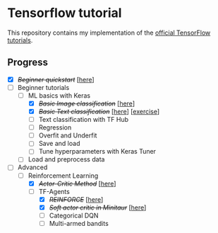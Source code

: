 # Tensorflow tutorial

This repository contains my implementation of the
[official TensorFlow tutorials](https://www.tensorflow.org/tutorials).

## Progress

* [x] ~~*Beginner quickstart*~~ [[here](beginner-quickstart.py)]
* [ ] Beginner tutorials
  * [ ] ML basics with Keras
    * [x] ~~*Basic Image classification*~~
          [[here](basics-keras/01-image-classification.py)]
    * [x] ~~*Basic Text classification*~~
          [[here](basics-keras/02-text-classification.py)]
          [[exercise](basics-keras/03-text-classification-exercise.py)]
    * [ ] Text classification with TF Hub
    * [ ] Regression
    * [ ] Overfit and Underfit
    * [ ] Save and load
    * [ ] Tune hyperparameters with Keras Tuner
  * [ ] Load and preprocess data
* [ ] Advanced
  * [ ] Reinforcement Learning
    * [x] ~~*Actor-Critic Method*~~ [[here](reinforcement-learning/actor-critic-method.py)]
    * [ ] TF-Agents
      * [x] ~~*REINFORCE*~~  [[here](tf-agents/reinforce.py)]
      * [x] ~~*Soft actor critic in Minitaur*~~ [[here](tf-agents/sac-minitaur.py)]
      * [ ] Categorical DQN
      * [ ] Multi-armed bandits
